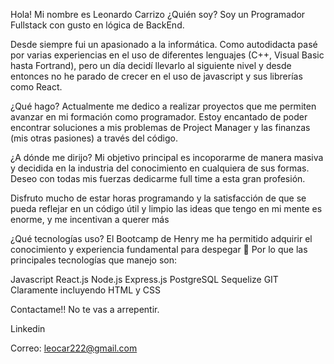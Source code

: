 Hola! Mi nombre es Leonardo Carrizo
¿Quién soy?
Soy un Programador Fullstack con gusto en lógica de BackEnd.

Desde siempre fui un apasionado a la informática. Como autodidacta pasé por varias experiencias en el uso de diferentes lenguajes (C++, Visual Basic hasta Fortrand), pero un día decidí llevarlo al siguiente nivel y desde entonces no he parado de crecer en el uso de javascript y sus librerías como React.

¿Qué hago?
Actualmente me dedico a realizar proyectos que me permiten avanzar en mi formación como programador. Estoy encantado de poder encontrar soluciones a mis problemas de Project Manager y las finanzas (mis otras pasiones) a través del código.

¿A dónde me dirijo?
Mi objetivo principal es incoporarme de manera masiva y decidida en la industria del conocimiento en cualquiera de sus formas. Deseo con todas mis fuerzas dedicarme full time a esta gran profesión.

Disfruto mucho de estar horas programando y la satisfacción de que se pueda reflejar en un código útil y limpio las ideas que tengo en mi mente es enorme, y me incentivan a querer más

¿Qué tecnologías uso?
El Bootcamp de Henry me ha permitido adquirir el conocimiento y experiencia fundamental para despegar 🚀 Por lo que las principales tecnologías que manejo son:

Javascript
React.js
Node.js
Express.js
PostgreSQL
Sequelize
GIT
Claramente incluyendo HTML y CSS

Contactame!!
No te vas a arrepentir.

Linkedin

Correo: leocar222@gmail.com
